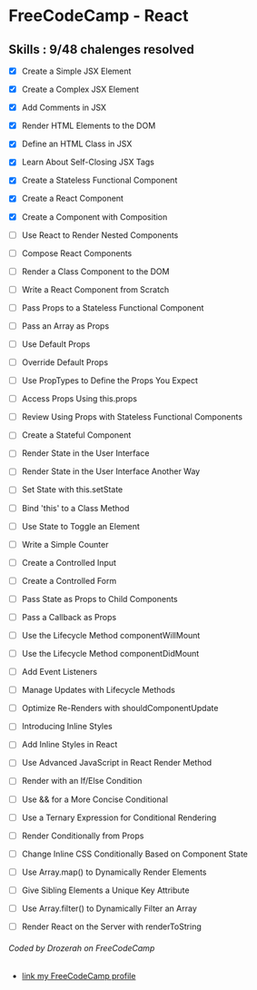 # FreeCodeCamp - React

## Skills : 9/48 chalenges resolved

- [x] Create a Simple JSX Element
- [x] Create a Complex JSX Element
- [x] Add Comments in JSX
- [x] Render HTML Elements to the DOM
- [x] Define an HTML Class in JSX
- [x] Learn About Self-Closing JSX Tags
- [x] Create a Stateless Functional Component
- [x] Create a React Component
- [x] Create a Component with Composition
- [ ] Use React to Render Nested Components
- [ ] Compose React Components
- [ ] Render a Class Component to the DOM
- [ ] Write a React Component from Scratch
- [ ] Pass Props to a Stateless Functional Component
- [ ] Pass an Array as Props
- [ ] Use Default Props
- [ ] Override Default Props
- [ ] Use PropTypes to Define the Props You Expect
- [ ] Access Props Using this.props
- [ ] Review Using Props with Stateless Functional Components
- [ ] Create a Stateful Component
- [ ] Render State in the User Interface
- [ ] Render State in the User Interface Another Way
- [ ] Set State with this.setState
- [ ] Bind 'this' to a Class Method
- [ ] Use State to Toggle an Element
- [ ] Write a Simple Counter
- [ ] Create a Controlled Input
- [ ] Create a Controlled Form
- [ ] Pass State as Props to Child Components
- [ ] Pass a Callback as Props
- [ ] Use the Lifecycle Method componentWillMount
- [ ] Use the Lifecycle Method componentDidMount
- [ ] Add Event Listeners
- [ ] Manage Updates with Lifecycle Methods
- [ ] Optimize Re-Renders with shouldComponentUpdate
- [ ] Introducing Inline Styles
- [ ] Add Inline Styles in React
- [ ] Use Advanced JavaScript in React Render Method
- [ ] Render with an If/Else Condition
- [ ] Use && for a More Concise Conditional
- [ ] Use a Ternary Expression for Conditional Rendering
- [ ] Render Conditionally from Props
- [ ] Change Inline CSS Conditionally Based on Component State
- [ ] Use Array.map() to Dynamically Render Elements
- [ ] Give Sibling Elements a Unique Key Attribute
- [ ] Use Array.filter() to Dynamically Filter an Array
- [ ] Render React on the Server with renderToString


###### Coded by Drozerah on FreeCodeCamp

* [link my FreeCodeCamp profile](https://www.freecodecamp.org/drozerah)